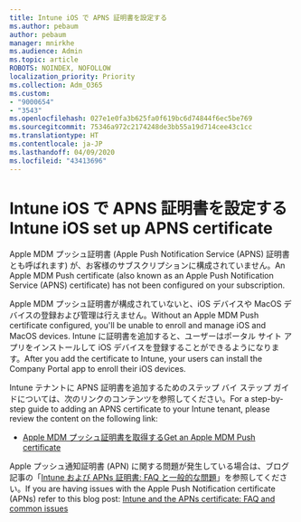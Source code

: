 ```yaml
---
title: Intune iOS で APNS 証明書を設定する
ms.author: pebaum
author: pebaum
manager: mnirkhe
ms.audience: Admin
ms.topic: article
ROBOTS: NOINDEX, NOFOLLOW
localization_priority: Priority
ms.collection: Adm_O365
ms.custom:
- "9000654"
- "3543"
ms.openlocfilehash: 027e1e0fa3b625fa0f619bc6d74844f6ec5be769
ms.sourcegitcommit: 75346a972c2174248de3bb55a19d714cee43c1cc
ms.translationtype: HT
ms.contentlocale: ja-JP
ms.lasthandoff: 04/09/2020
ms.locfileid: "43413696"
---
```

# <a name="intune-ios-set-up-apns-certificate"></a><span data-ttu-id="340b0-102">Intune iOS で APNS 証明書を設定する</span><span class="sxs-lookup"><span data-stu-id="340b0-102">Intune iOS set up APNS certificate</span></span>

<span data-ttu-id="340b0-103">Apple MDM プッシュ証明書 (Apple Push Notification Service (APNS) 証明書とも呼ばれます) が、お客様のサブスクリプションに構成されていません。</span><span class="sxs-lookup"><span data-stu-id="340b0-103">An Apple MDM Push certificate (also known as an Apple Push Notification Service (APNS) certificate) has not been configured on your subscription.</span></span>

<span data-ttu-id="340b0-104">Apple MDM プッシュ証明書が構成されていないと、iOS デバイスや MacOS デバイスの登録および管理は行えません。</span><span class="sxs-lookup"><span data-stu-id="340b0-104">Without an Apple MDM Push certificate configured, you'll be unable to enroll and manage iOS and MacOS devices.</span></span> <span data-ttu-id="340b0-105">Intune に証明書を追加すると、ユーザーはポータル サイト アプリをインストールして iOS デバイスを登録することができるようになります。</span><span class="sxs-lookup"><span data-stu-id="340b0-105">After you add the certificate to Intune, your users can install the Company Portal app to enroll their iOS devices.</span></span>

<span data-ttu-id="340b0-106">Intune テナントに APNS 証明書を追加するためのステップ バイ ステップ ガイドについては、次のリンクのコンテンツを参照してください。</span><span class="sxs-lookup"><span data-stu-id="340b0-106">For a step-by-step guide to adding an APNS certificate to your Intune tenant, please review the content on the following link:</span></span>

- [<span data-ttu-id="340b0-107">Apple MDM プッシュ証明書を取得する</span><span class="sxs-lookup"><span data-stu-id="340b0-107">Get an Apple MDM Push certificate</span></span>](https://docs.microsoft.com/mem/intune/enrollment/apple-mdm-push-certificate-get)

<span data-ttu-id="340b0-108">Apple プッシュ通知証明書 (APN) に関する問題が発生している場合は、ブログ記事の「[Intune および APNs 証明書: FAQ と一般的な問題](https://techcommunity.microsoft.com/t5/Intune-Customer-Success/Intune-and-the-APNs-certificate-FAQ-and-common-issues/ba-p/280121)」を参照してください。</span><span class="sxs-lookup"><span data-stu-id="340b0-108">If you are having issues with the Apple Push Notification certificate (APNs) refer to this blog post: [Intune and the APNs certificate: FAQ and common issues](https://techcommunity.microsoft.com/t5/Intune-Customer-Success/Intune-and-the-APNs-certificate-FAQ-and-common-issues/ba-p/280121)</span></span>
